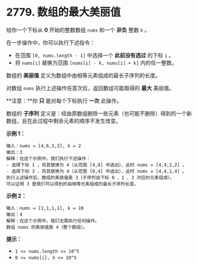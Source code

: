 # 2779. 数组的最大美丽值

给你一个下标从 **0** 开始的整数数组 `nums` 和一个 **非负** 整数 `k` 。

在一步操作中，你可以执行下述指令：

- 在范围 `[0, nums.length - 1]` 中选择一个 **此前没有选过** 的下标 `i` 。
- 将 `nums[i]` 替换为范围 `[nums[i] - k, nums[i] + k]` 内的任一整数。

数组的 **美丽值** 定义为数组中由相等元素组成的最长子序列的长度。

对数组 `nums` 执行上述操作任意次后，返回数组可能取得的 **最大** 美丽值。

**注意：**你 **只** 能对每个下标执行 **一次** 此操作。

数组的 **子序列** 定义是：经由原数组删除一些元素（也可能不删除）得到的一个新数组，且在此过程中剩余元素的顺序不发生改变。

**示例 1：**

```()
输入：nums = [4,6,1,2], k = 2
输出：3
解释：在这个示例中，我们执行下述操作：
- 选择下标 1 ，将其替换为 4（从范围 [4,8] 中选出），此时 nums = [4,4,1,2] 。
- 选择下标 3 ，将其替换为 4（从范围 [0,4] 中选出），此时 nums = [4,4,1,4] 。
执行上述操作后，数组的美丽值是 3（子序列由下标 0 、1 、3 对应的元素组成）。
可以证明 3 是我们可以得到的由相等元素组成的最长子序列长度。
```

**示例 2：**

```()
输入：nums = [1,1,1,1], k = 10
输出：4
解释：在这个示例中，我们无需执行任何操作。
数组 nums 的美丽值是 4（整个数组）。
```

**提示：**

- `1 <= nums.length <= 10^5`
- `0 <= nums[i], k <= 10^5`
